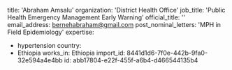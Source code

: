 title: 'Abraham Amsalu'
organization: 'District Health Office'
job_title: 'Public Health Emergency Management Early Warning'
official_title: ''
email_address: bernehabraham@gmail.com
post_nominal_letters: 'MPH in Field Epidemiology'
expertise:
  - hypertension
country:
  - Ethiopia
works_in: Ethiopia
import_id: 8441d1d6-7f0e-442b-9fa0-32e594a4e4bb
id: abb17804-e22f-455f-a6b4-d466544135b4
